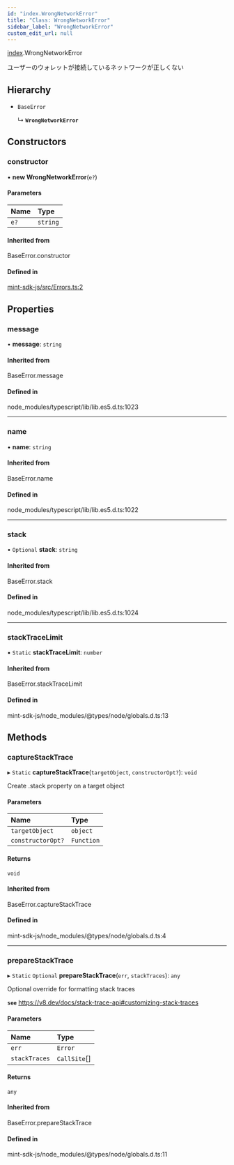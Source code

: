 ```yaml
---
id: "index.WrongNetworkError"
title: "Class: WrongNetworkError"
sidebar_label: "WrongNetworkError"
custom_edit_url: null
---
```


[index](../modules/).WrongNetworkError

ユーザーのウォレットが接続しているネットワークが正しくない

## Hierarchy

- `BaseError`

  ↳ **`WrongNetworkError`**

## Constructors

### constructor

• **new WrongNetworkError**(`e?`)

#### Parameters

| Name | Type |
| :------ | :------ |
| `e?` | `string` |

#### Inherited from

BaseError.constructor

#### Defined in

[mint-sdk-js/src/Errors.ts:2](https://github.com/KyuzanInc/mint-sdk-js/blob/d2ac52e/src/Errors.ts#L2)

## Properties

### message

• **message**: `string`

#### Inherited from

BaseError.message

#### Defined in

node_modules/typescript/lib/lib.es5.d.ts:1023

___

### name

• **name**: `string`

#### Inherited from

BaseError.name

#### Defined in

node_modules/typescript/lib/lib.es5.d.ts:1022

___

### stack

• `Optional` **stack**: `string`

#### Inherited from

BaseError.stack

#### Defined in

node_modules/typescript/lib/lib.es5.d.ts:1024

___

### stackTraceLimit

▪ `Static` **stackTraceLimit**: `number`

#### Inherited from

BaseError.stackTraceLimit

#### Defined in

mint-sdk-js/node_modules/@types/node/globals.d.ts:13

## Methods

### captureStackTrace

▸ `Static` **captureStackTrace**(`targetObject`, `constructorOpt?`): `void`

Create .stack property on a target object

#### Parameters

| Name | Type |
| :------ | :------ |
| `targetObject` | `object` |
| `constructorOpt?` | `Function` |

#### Returns

`void`

#### Inherited from

BaseError.captureStackTrace

#### Defined in

mint-sdk-js/node_modules/@types/node/globals.d.ts:4

___

### prepareStackTrace

▸ `Static` `Optional` **prepareStackTrace**(`err`, `stackTraces`): `any`

Optional override for formatting stack traces

**`see`** https://v8.dev/docs/stack-trace-api#customizing-stack-traces

#### Parameters

| Name | Type |
| :------ | :------ |
| `err` | `Error` |
| `stackTraces` | `CallSite`[] |

#### Returns

`any`

#### Inherited from

BaseError.prepareStackTrace

#### Defined in

mint-sdk-js/node_modules/@types/node/globals.d.ts:11
